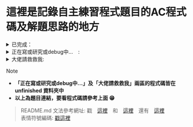 # 這裡是記錄自主練習程式題目的AC程式碼及解題思路的地方

<details>
<summary> 已完成： </summary>

## TOI題單:
- [x] [c199 爬山去 (Hiking)](https://zerojudge.tw/ShowProblem?problemid=c199)
- [x] [k516 根號 (Sqrt)](https://zerojudge.tw/ShowProblem?problemid=k516)
- [x] [e806 多項式計算 (Polynomial)](https://zerojudge.tw/ShowProblem?problemid=e806)
- [x] [e622 虛擬寵物大師 (Master)](https://zerojudge.tw/ShowProblem?problemid=e622)
- [x] [e621 免費停車 (Free Parking)](https://zerojudge.tw/ShowProblem?problemid=e621)
- [x] [e807 降雨量統計 (Rainfall statistics)](https://zerojudge.tw/ShowProblem?problemid=e807)
- [x] [e808 不再傻傻等公車 (Bus)](https://zerojudge.tw/ShowProblem?problemid=e808)
- [x] [n360 搶21 (The 21 Game)](https://zerojudge.tw/ShowProblem?problemid=n360)
- [x] [n361 數字旅館 (hotel)](https://zerojudge.tw/ShowProblem?problemid=n361)
- [x] [n362 質數遊戲 (Primes)](https://zerojudge.tw/ShowProblem?problemid=n362)
- [x] [n631. 撲克 (Poker)](https://zerojudge.tw/ShowProblem?problemid=n631)
- [x] [n630. 電影院 (Cinema)](https://zerojudge.tw/ShowProblem?problemid=n630)
- [x] [n632. 熱門商品 (Commodity)](https://zerojudge.tw/ShowProblem?problemid=n632)
- [x] [k468. 打靶 (Target)](https://zerojudge.tw/ShowProblem?problemid=k468)

## APCS題單:
- [x] [e286 籃球比賽](https://zerojudge.tw/ShowProblem?problemid=e286)
- [x] [c290 APCS 2017-0304-1秘密差](https://zerojudge.tw/ShowProblem?problemid=c290)
- [x] [e287 機器人的路徑](https://zerojudge.tw/ShowProblem?problemid=e287)
- [x] [f580. 2. 骰子](https://zerojudge.tw/ShowProblem?problemid=f580)
- [x] [b964. 1. 成績指標](https://zerojudge.tw/ShowProblem?problemid=b964)

## 其他:
- [x] [a915. 二维点排序](https://zerojudge.tw/ShowProblem?problemid=a915)
- [x] [a233. 排序法~~~ 挑戰極限](https://zerojudge.tw/ShowProblem?problemid=a233)
- [x] [d485. 我愛偶數](https://zerojudge.tw/ShowProblem?problemid=d485)
- [x] [b153.  判斷質數-商競103](https://zerojudge.tw/ShowProblem?problemid=b513)
- [x] [i213 stack練習](https://zerojudge.tw/ShowProblem?problemid=i213)

## APCS練習網題單:
- [x] a157.費波那契數列
- [x] a158.F91

</details>



<details>
  <summary> 正在寫或研究或debug中...　: </summary>
  
- [ ] a021. 大樹運算
- [ ] HWSH--a317
- [ ] HWSH--a318
- [ ] [b184. 5. 裝貨櫃問題](https://zerojudge.tw/ShowProblem?problemid=b184)
- [ ] a051. 城市旅遊
- [ ] [b965. 2. 矩陣轉換](https://zerojudge.tw/ShowProblem?problemid=b965)

  
</details>


<details>
  <summary> 大佬請救救我: </summary>
  
- [ ] [e289 美麗的彩帶](https://zerojudge.tw/ShowProblem?problemid=e289)

</details>




> [!NOTE]
> - **「正在寫或研究或debug中...」及「大佬請救救我」兩區的程式碼皆在 unfinished 資料夾中**
> - **以上為題目連結，要看程式碼請參考上面 :grin:**


> README.md 文法參考網址: 戳　[這裡](https://docs.github.com/zh/get-started/writing-on-github/getting-started-with-writing-and-formatting-on-github/basic-writing-and-formatting-syntax)　和　[這裡](https://github.com/fr407041/MarkdownTutorial)　還有　[這裡](https://ithelp.ithome.com.tw/articles/10203758)  
> 表情符號編碼: [戳這裡](https://github.com/ikatyang/emoji-cheat-sheet/blob/master/README.md)




